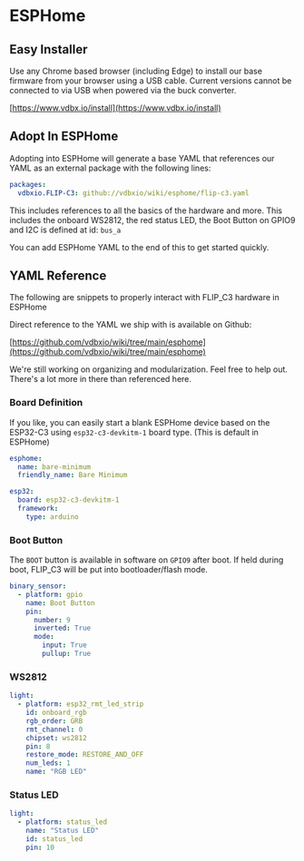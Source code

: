 # ESPHome

## Easy Installer

Use any Chrome based browser (including Edge) to install our base firmware from your browser using a USB cable. Current versions cannot be connected to via USB when powered via the buck converter.

[https://www.vdbx.io/install](https://www.vdbx.io/install)

## Adopt In ESPHome

Adopting into ESPHome will generate a base YAML that references our YAML as an external package with the following lines:

```yaml
packages:
  vdbxio.FLIP-C3: github://vdbxio/wiki/esphome/flip-c3.yaml
```

This includes references to all the basics of the hardware and more. This includes the onboard WS2812, the red status LED, the Boot Button on GPIO9 and I2C is defined at id: `bus_a`

You can add ESPHome YAML to the end of this to get started quickly.

## YAML Reference

The following are snippets to properly interact with FLIP\_C3 hardware in ESPHome

Direct reference to the YAML we ship with is available on Github:&#x20;

[https://github.com/vdbxio/wiki/tree/main/esphome](https://github.com/vdbxio/wiki/tree/main/esphome)

We're still working on organizing and modularization. Feel free to help out.  There's a lot more in there than referenced here.

### Board Definition

If you like, you can easily start a blank ESPHome device based on the ESP32-C3 using `esp32-c3-devkitm-1` board type. (This is default in ESPHome)

```yaml
esphome:
  name: bare-minimum
  friendly_name: Bare Minimum

esp32:
  board: esp32-c3-devkitm-1
  framework:
    type: arduino

```

### Boot Button

The `BOOT` button is available in software on `GPIO9` after boot. If held during boot, FLIP\_C3 will be put into bootloader/flash mode.

```yaml
binary_sensor:
  - platform: gpio
    name: Boot Button
    pin: 
      number: 9
      inverted: True
      mode:
        input: True
        pullup: True
```

### WS2812

```yaml
light:
  - platform: esp32_rmt_led_strip
    id: onboard_rgb
    rgb_order: GRB
    rmt_channel: 0
    chipset: ws2812    
    pin: 8
    restore_mode: RESTORE_AND_OFF
    num_leds: 1
    name: "RGB LED"
```

### Status LED

```yaml
light:
  - platform: status_led
    name: "Status LED"
    id: status_led
    pin: 10
```

